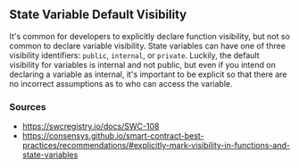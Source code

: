 ## State Variable Default Visibility

It's common for developers to explicitly declare function visibility, but not so common to declare variable visibility. State variables can have one of three visibility identifiers: `public`, `internal`, or `private`. Luckily, the default visibility for variables is internal and not public, but even if you intend on declaring a variable as internal, it's important to be explicit so that there are no incorrect assumptions as to who can access the variable.

### Sources

- https://swcregistry.io/docs/SWC-108
- https://consensys.github.io/smart-contract-best-practices/recommendations/#explicitly-mark-visibility-in-functions-and-state-variables